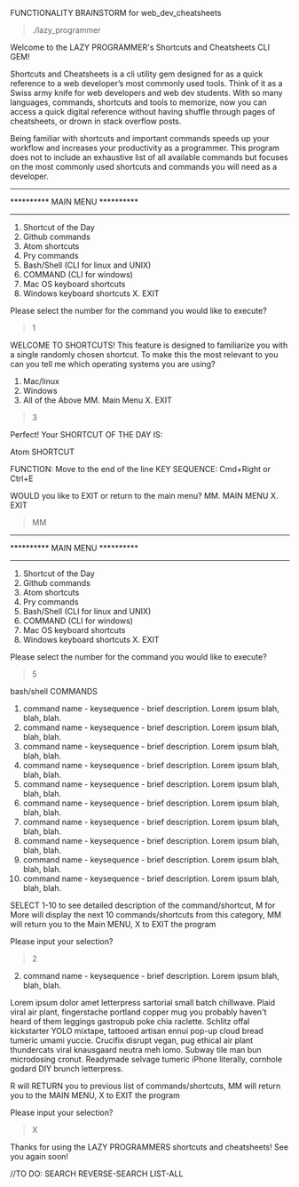 FUNCTIONALITY BRAINSTORM for web_dev_cheatsheets

>./lazy_programmer

Welcome to the LAZY PROGRAMMER's Shortcuts and Cheatsheets CLI GEM!

Shortcuts and Cheatsheets is a cli utility gem designed for as a quick reference to a web developer’s most commonly used tools. Think of it as a Swiss army knife for web developers and web dev students. With so many languages, commands, shortcuts and tools to memorize, now you can access a quick digital reference without having shuffle through pages of cheatsheets, or drown in stack overflow posts.

Being familiar with shortcuts and important commands speeds up your workflow and increases your productivity as a programmer. This program does not to include an exhaustive list of all available commands but focuses on the most commonly used shortcuts and commands you will need as a developer.

*********************************
**********  MAIN MENU  **********
*********************************

1. Shortcut of the Day
2. Github commands
3. Atom shortcuts
4. Pry commands
5. Bash/Shell (CLI for linux and UNIX)
6. COMMAND (CLI for windows)
7. Mac OS keyboard shortcuts
8. Windows keyboard shortcuts
X. EXIT

Please select the number for the command you would
like to execute?

> 1

WELCOME TO SHORTCUTS!
This feature is designed to familiarize you with a
single randomly chosen shortcut. To make this the
most relevant to you can you tell me which operating
systems you are using?

1. Mac/linux
2. Windows
3. All of the Above
MM. Main Menu
X. EXIT

> 3

Perfect!
Your SHORTCUT OF THE DAY IS:

Atom SHORTCUT

FUNCTION: Move to the end of the line
KEY SEQUENCE: Cmd+Right or Ctrl+E

WOULD you like to EXIT or return to the main menu?
MM. MAIN MENU
X. EXIT

> MM

*********************************
**********  MAIN MENU  **********
*********************************

1. Shortcut of the Day
2. Github commands
3. Atom shortcuts
4. Pry commands
5. Bash/Shell (CLI for linux and UNIX)
6. COMMAND (CLI for windows)
7. Mac OS keyboard shortcuts
8. Windows keyboard shortcuts
X. EXIT

Please select the number for the command you would
like to execute?

>5

bash/shell COMMANDS
1. command name - keysequence - brief description.
Lorem ipsum blah, blah, blah.
2. command name - keysequence - brief description.
Lorem ipsum blah, blah, blah.
3. command name - keysequence - brief description.
Lorem ipsum blah, blah, blah.
4. command name - keysequence - brief description.
Lorem ipsum blah, blah, blah.
5. command name - keysequence - brief description.
Lorem ipsum blah, blah, blah.
6. command name - keysequence - brief description.
Lorem ipsum blah, blah, blah.
7. command name - keysequence - brief description.
Lorem ipsum blah, blah, blah.
8. command name - keysequence - brief description.
Lorem ipsum blah, blah, blah.
9. command name - keysequence - brief description.
Lorem ipsum blah, blah, blah.
10. command name - keysequence - brief description.
Lorem ipsum blah, blah, blah.

SELECT 1-10 to see detailed description of the command/shortcut,
M for More will display the next 10 commands/shortcuts from this category,
MM will return you to the Main MENU,
X to EXIT the program

Please input your selection?
>2

2. command name - keysequence - brief description.
Lorem ipsum blah, blah, blah.

Lorem ipsum dolor amet letterpress sartorial small batch chillwave. Plaid viral air plant, fingerstache portland copper mug you probably haven't heard of them leggings gastropub poke chia raclette. Schlitz offal kickstarter YOLO mixtape, tattooed artisan ennui pop-up cloud bread tumeric umami yuccie. Crucifix disrupt vegan, pug ethical air plant thundercats viral knausgaard neutra meh lomo. Subway tile man bun microdosing cronut. Readymade selvage tumeric iPhone literally, cornhole godard DIY brunch letterpress.

R will RETURN you to previous list of commands/shortcuts,
MM will return you to the MAIN MENU,
X to EXIT the program

Please input your selection?
> X

Thanks for using the LAZY PROGRAMMERS shortcuts and cheatsheets!
See you again soon!

>

//TO DO:
SEARCH
REVERSE-SEARCH
LIST-ALL
